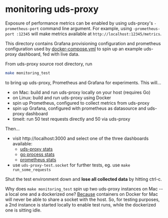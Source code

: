 # monitoring uds-proxy

Exposure of performance metrics can be enabled by using uds-proxy's 
`-prometheus-port` command line argument. For example, using `-prometheus-port :12345` 
will make metrics available at `http://localhost:12345/metrics`.

This directory contains Grafana provisioning configuration and prometheus
configuration used by [docker-compose.yml](../docker-compose.yml) to
spin up an example uds-proxy dashboard, fed with live data.

From uds-proxy source root directory, run

```bash
make monitoring_test
```

to bring up uds-proxy, Prometheus and Grafana for experiments. This will...

- on Mac: build and run uds-proxy locally on your host (requires Go)
- on Linux: build and run uds-proxy using Docker 
- spin up Prometheus, configured to collect metrics from uds-proxy
- spin up Grafana, configured with prometheus as datasource and uds-proxy dashboard
- timeit: run 50 test requests directly and 50 via uds-proxy

Then...

- visit http://localhost:3000 and select one of the three dashboards available:
  - [uds-proxy stats](http://localhost:3000/d/ups/uds-proxy-stats?orgId=1)
  - [go process stats](http://localhost:3000/d/go/go-stats?orgId=1)
  - [prometheus stats](http://localhost:3000/d/prom/prometheus-stats?orgId=1)
- use `uds-proxy-test.socket` for further tests, eg. use `make run_some_requests`

Shut the test environment down and **lose all collected data** by hitting ctrl-c.

Why does `make monitoring_test` spin up two uds-proxy instances on Mac -- a local one and a dockerized one? 
[Because](https://github.com/docker/for-mac/issues/483) containers on Docker for 
Mac will never be able to share a socket with the host. So, for testing purposes,
a 2nd instance is started locally to enable test runs, while the dockerized one
is sitting idle.